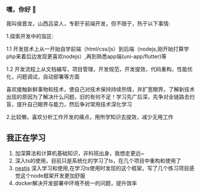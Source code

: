 ### 嘿，你好 👋

我叫侯晋龙，山西吕梁人，专职于前端开发，但不限于，热于以下事情:

1.探索开发中的盲区:

   1.1 开发技术上从一开始自学前端（html/css/js）到后端（nodejs,刚开始打算学php来着后边发现更喜欢nodejs）,再到熟悉app端(uni-app/flutter)等
   
   1.2 开发流程上从文档编写，项目管理，开发规范，开发提效，代码重构，性能优化，问题调试，自动部署等方面
   
喜欢接触新鲜事物和技术，使自己对技术保持持续热情，并扩宽眼界，了解新技术出现的原因为了解决什么问题，旧的有何不足！学习先广后深，先争对全链路去扫盲，提升自己眼界与能力，然后争对常用技术深化学习

2.比较懒，喜欢分析工作开发的痛点，用所学知识去提效，减少无用工作

## 我正在学习

1. 加深算法和计算机基础知识，非科班出身，我想走更远~
2. 深入ts的使用，目前只是系统化的学习了ts，在几个项目中重构和使用了
3. [nestjs](https://docs.nestjs.cn/) 深入学习和使用,在学习ts使用时发现的这个框架，写了几个练习项目感觉这个node框架开发更加舒服
4. docker解决开发部署中环境不统一的问题，提升效率

   
<!--
**HouJinlong/Houjinlong** is a ✨ _special_ ✨ repository because its `README.md` (this file) appears on your GitHub profile.

Here are some ideas to get you started:

- 🔭 I’m currently working on ...
- 🌱 I’m currently learning ...
- 👯 I’m looking to collaborate on ...
- 🤔 I’m looking for help with ...
- 💬 Ask me about ...
- 📫 How to reach me: ...
- 😄 Pronouns: ...
- ⚡ Fun fact: ...
-->

